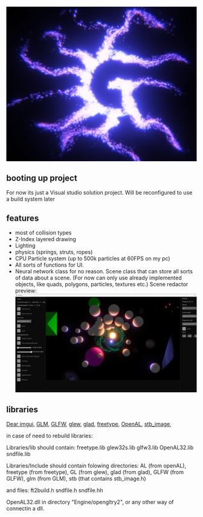 ![github3](https://github.com/gfifgfifofich/Engine/blob/main/opengltry2/Textures/Cool%20picture.png)

## booting up project
For now its just a Visual studio solution project. Will be reconfigured to use a build system later

## features
- most of collision types
- Z-Index layered drawing
- Lighting
- physics (springs, struts, ropes)
- CPU Particle system (up to 500k particles at 60FPS on my pc)
- All sorts of functions for UI.
- Neural network class for no reason.
Scene class that can store all sorts of data about a scene. (For now can only use already implemented objects, like quads, polygons, particles, textures etc.)
Scene redactor preview:
![github3](https://github.com/gfifgfifofich/Engine/blob/main/opengltry2/Textures/Redactor%20preview%20.png)


## libraries
[Dear imgui](https://github.com/ocornut/imgui), 
[GLM](https://github.com/g-truc/glm), 
[GLFW](https://github.com/glfw/glfw), 
[glew](https://glew.sourceforge.net/), 
[glad](https://github.com/Dav1dde/glad), 
[freetype](https://freetype.org/download.html), 
[OpenAL](https://github.com/kcat/openal-soft), 
[stb_image](https://github.com/nothings/stb/blob/master/stb_image.h), 



in case of need to rebuild libraries:

Libraries/lib should contain:
	freetype.lib
	glew32s.lib
	glfw3.lib
	OpenAL32.lib
	sndfile.lib
 
Libraries/Include should contain folowing directories:
	AL (from openAL),
	freetype (from freetype),
	GL (from glew),
	glad (from glad),
	GLFW (from GLFW),
	glm (from GLM),
	stb (that contains stb_image.h)
	
 and files:
	ft2build.h
	sndfile.h
	sndfile.hh


OpenAL32.dll in directory "Engine/opengltry2", or any other way of connectin a dll.
	

